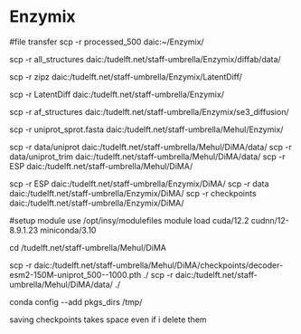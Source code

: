 # Enzymix
#file transfer
scp -r processed_500 daic:~/Enzymix/


<!-- diffab data -->
scp -r all_structures daic:/tudelft.net/staff-umbrella/Enzymix/diffab/data/

scp -r zipz daic:/tudelft.net/staff-umbrella/Enzymix/LatentDiff/

scp -r LatentDiff daic:/tudelft.net/staff-umbrella/Enzymix/

scp -r af_structures daic:/tudelft.net/staff-umbrella/Enzymix/se3_diffusion/

scp -r uniprot_sprot.fasta daic:/tudelft.net/staff-umbrella/Mehul/Enzymix/

scp -r data/uniprot daic:/tudelft.net/staff-umbrella/Mehul/DiMA/data/
scp -r data/uniprot_trim daic:/tudelft.net/staff-umbrella/Mehul/DiMA/data/
scp -r ESP daic:/tudelft.net/staff-umbrella/Mehul/DiMA/


<!-- ENZYMIX FOLDER -->
scp -r ESP daic:/tudelft.net/staff-umbrella/Enzymix/DiMA/
scp -r data daic:/tudelft.net/staff-umbrella/Enzymix/DiMA/
scp -r checkpoints daic:/tudelft.net/staff-umbrella/Enzymix/DiMA/


#setup
module use /opt/insy/modulefiles
module load cuda/12.2 cudnn/12-8.9.1.23 miniconda/3.10

cd /tudelft.net/staff-umbrella/Mehul/DiMA

<!-- download log files -->
scp -r daic:/tudelft.net/staff-umbrella/Mehul/DiMA/checkpoints/decoder-esm2-150M-uniprot_500--1000.pth ./
scp -r daic:/tudelft.net/staff-umbrella/Mehul/DiMA/data/ ./

<!-- cuz limited space -->
conda config --add pkgs_dirs /tmp/


saving checkpoints takes space even if i delete them